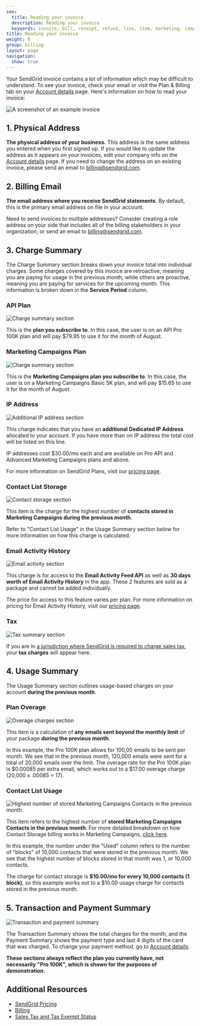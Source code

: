 ```yaml
---
seo:
  title: Reading your invoice
  description: Reading your invoice
  keywords: invoice, bill, receipt, refund, line, item, marketing, campaigns, charge, contacts, usage, overage
title: Reading your invoice
weight: 0
group: billing
layout: page
navigation:
  show: true
---
```


Your SendGrid invoice contains a lot of information which may be difficult to understand. To see your invoice, check your email or visit the Plan & Billing tab on your [Account details](https://app.sendgrid.com/account/billing) page. Here's information on how to read your invoice:

![A screenshot of an example invoice]({{root_url}}/img/invoice-legend.png)

## 1. Physical Address

**The physical address of your business.** This address is the same address you entered when you first signed up. If you would like to update the address as it appears on your invoices, edit your company info on the [Account details](https://app.sendgrid.com/account/billing) page. If you need to change the address on an existing invoice, please send an email to [billing@sendgrid.com](mailto:billing@sendgrid.com).

## 2. Billing Email

**The email address where you receive SendGrid statements**. By default, this is the primary email address on file in your account.

Need to send invoices to multiple addresses? Consider creating a role address on your side that includes all of the billing stakeholders in your organization, or send an email to [billing@sendgrid.com](mailto:billing@sendgrid.com).

## 3. Charge Summary

The Charge Summary section breaks down your invoice total into individual charges. Some charges covered by this invoice are retroactive, meaning you are paying for usage in the previous month, while others are proactive, meaning you are paying for services for the upcoming month. This information is broken down in the **Service Period** column.

### API Plan

![Charge summary section]({{root_url}}/img/invoice-plan.png)

This is the **plan you subscribe to**. In this case, the user is on an API Pro 100K plan and will pay $79.95 to use it for the month of August.

### Marketing Campaigns Plan

![Charge summary section]({{root_url}}/img/invoice-marketing-plan.png)

This is the **Marketing Campaigns plan you subscribe to**. In this case, the user is on a Marketing Campaigns Basic 5K plan, and will pay $15.65 to use it for the month of August.

### IP Address

![Additional IP address section]({{root_url}}/img/invoice-IP-address.png)

This charge indicates that you have an **additional Dedicated IP Address** allocated to your account. If you have more than on IP address the total cost will be listed on this line. 

IP addresses cost $30.00/mo each and are available on Pro API and Advanced Marketing Campaigns plans and above.

For more information on SendGrid Plans, visit our [pricing page](https://sendgrid.com/pricing).

### Contact List Storage

![Contact storage section]({{root_url}}/img/invoice-contact-1.png)

This item is the charge for the highest number of **contacts stored in Marketing Campaigns during the previous month**.

Refer to "Contact List Usage" in the Usage Summary section below for more information on how this charge is calculated.

### Email Activity History

![Email activity section]({{root_url}}/img/invoice-ease.png)

This charge is for access to the **Email Activity Feed API** as well as **30 days worth of Email Activity History** in the app. These 2 features are sold as a package and cannot be added individually.

The price for access to this feature varies per plan. For more information on pricing for Email Activity History, visit our [pricing page](https://sendgrid.com/pricing).

### Tax

![Tax summary section]({{root_url}}/img/invoice-tax.png)

If you are in [a jurisdiction where SendGrid is required to charge sales tax]({{root_url}}/ui/account-and-settings/taxes-and-tax-exempt/), your **tax charges** will appear here.

## 4. Usage Summary

The Usage Summary section outlines usage-based charges on your account **during the previous month**.

### Plan Overage

![Overage charges section]({{root_url}}/img/invoice-overage.png)

This item is a calculation of **any emails sent beyond the monthly limit** of your package **during the previous month**.

In this example, the Pro 100K plan allows for 100,00 emails to be sent per month. We see that in the previous month, 120,000 emails were sent for a total of 20,000 emails over the limit. The overage rate for the Pro 100K plan is $0.00085 per extra email, which works out to a $17.00 overage charge (20,000 x .00085 = 17).

### Contact List Usage

![Highest number of stored Marketing Campaigns Contacts in the previous month.]({{root_url}}/img/invoice-contact-storage.png)

This item refers to the highest number of **stored Marketing Campaigns Contacts in the previous month**. For more detailed breakdown on how Contact Storage billing works in Marketing Campaigns, [click here]({{root_url}}/ui/account-and-settings/billing/).

In this example, the number under the "Used" column refers to the number of "blocks" of 10,000 contacts that were stored in the previous month. We see that the highest number of blocks stored in that month was 1, or 10,000 contacts.

The charge for contact storage is **$10.00/mo for every 10,000 contacts (1 block)**, so this example works out to a $10.00 usage charge for contacts stored in the previous month.

## 5. Transaction and Payment Summary

![Transaction and payment summary]({{root_url}}/img/invoice-payment-summary.png)

The Transaction Summary shows the total charges for the month, and the Payment Summary shows the payment type and last 4 digits of the card that was charged. To change your payment method, go to [Account details](https://app.sendgrid.com/account/billing).

**These sections always reflect the plan you currently have, not necessarily "Pro 100K", which is shown for the purposes of demonstration**.

## Additional Resources

- [SendGrid Pricing](https://sendgrid.com/pricing)
- [Billing]({{root_url}}/ui/account-and-settings/billing/)
- [Sales Tax and Tax Exempt Status]({{root_url}}/ui/account-and-settings/taxes-and-tax-exempt/)